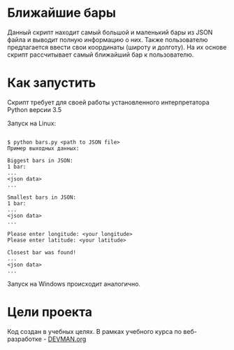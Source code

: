 # Ближайшие бары

Данный скрипт находит самый большой и маленький бары из JSON файла и выводит полную информацию о них. Также пользователю предлагается ввести свои координаты (широту и долготу). На их основе скрипт рассчитывает самый ближайший бар к пользователю.

# Как запустить

Скрипт требует для своей работы установленного интерпретатора Python версии 3.5

Запуск на Linux:

```#!bash

$ python bars.py <path to JSON file>
Пример выходных данных: 

Biggest bars in JSON:
1 bar:
...
<json data>
...

Smallest bars in JSON:
1 bar:
...
<json data>
...

Please enter longitude: <your longitude>
Please enter latitude: <your latitude>

Closest bar was found!
...
<json data>
...

```

Запуск на Windows происходит аналогично.

# Цели проекта

Код создан в учебных целях. В рамках учебного курса по веб-разработке - [DEVMAN.org](https://devman.org)
